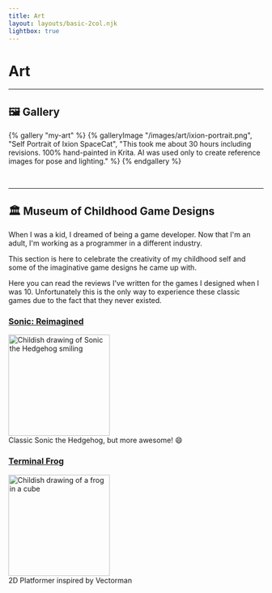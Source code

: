 ```yaml
---
title: Art
layout: layouts/basic-2col.njk
lightbox: true
---
```


# Art

---

## 🖼️ Gallery

{% gallery "my-art" %}
{% galleryImage "/images/art/ixion-portrait.png", "Self Portrait of Ixion SpaceCat", "This took me about 30 hours including revisions. 100% hand-painted in Krita. AI was used only to create reference images for pose and lighting." %}
{% endgallery %}

<br>

---

## 🏛️ Museum of Childhood Game Designs

When I was a kid, I dreamed of being a game developer. Now that I'm an adult, I'm working as a programmer in a different industry.

This section is here to celebrate the creativity of my childhood self and some of the imaginative game designs he came up with.

Here you can read the reviews I've written for the games I designed when I was 10. Unfortunately this is the only way to experience these classic games due to the fact that they never existed.

<a href="/museum/games/childhood/sonic-reimagined/"><h3>Sonic: Reimagined</h3></a>
<a href="/museum/games/childhood/sonic-reimagined/"><img src="/images/museum/sonic-happy.jpg" alt="Childish drawing of Sonic the Hedgehog smiling" width=200px><br></a>
Classic Sonic the Hedgehog, but more awesome! 😄

<a href="/museum/games/childhood/terminal-frog/"><h3>Terminal Frog</h3></a>
<a href="/museum/games/childhood/terminal-frog/"><img src="/images/museum/terminal-frog-cube.jpg" alt="Childish drawing of a frog in a cube" width=200px><br></a>
2D Platformer inspired by Vectorman
